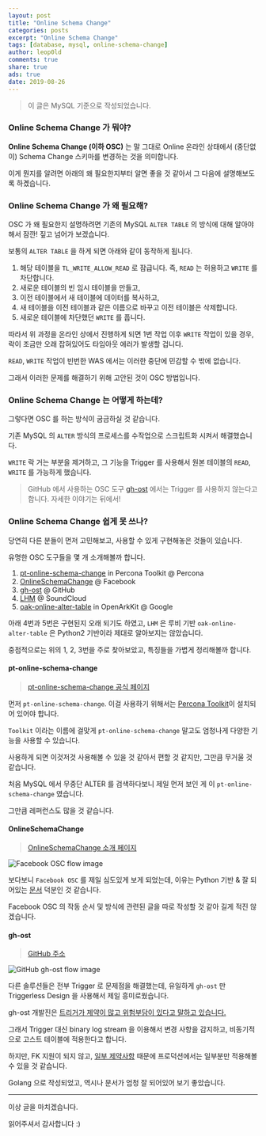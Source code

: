 ```yaml
---
layout: post
title: "Online Schema Change"
categories: posts
excerpt: "Online Schema Change"
tags: [database, mysql, online-schema-change]
author: leop0ld
comments: true
share: true
ads: true
date: 2019-08-26
---
```


> 이 글은 MySQL 기준으로 작성되었습니다.

### Online Schema Change 가 뭐야?

**Online Schema Change (이하 OSC)** 는 말 그대로 Online 온라인 상태에서 (중단없이) Schema Change 스키마를 변경하는 것을 의미합니다.

이게 뭔지를 알려면 아래의 왜 필요한지부터 알면 좋을 것 같아서 그 다음에 설명해보도록 하곘습니다.

### Online Schema Change 가 왜 필요해?

OSC 가 왜 필요한지 설명하려면 기존의 MySQL `ALTER TABLE` 의 방식에 대해 알아야해서 잠깐! 짚고 넘어가 보겠습니다.

보통의 `ALTER TABLE` 을 하게 되면 아래와 같이 동작하게 됩니다.

1. 해당 테이블을 `TL_WRITE_ALLOW_READ` 로 잠급니다. 즉, `READ` 는 허용하고 `WRITE` 를 차단합니다.
2. 새로운 테이블의 빈 임시 테이블을 만들고,
3. 이전 테이블에서 새 테이블에 데이터를 복사하고,
4. 새 테이블을 이전 테이블과 같은 이름으로 바꾸고 이전 테이블은 삭제합니다.
5. 새로운 테이블에 차단했던 `WRITE` 를 풉니다.

따라서 위 과정을 온라인 상에서 진행하게 되면 1번 작업 이후 `WRITE` 작업이 있을 경우, 락이 조금만 오래 잡혀있어도 타임아웃 에러가 발생할 겁니다.

`READ`, `WRITE` 작업이 빈번한 WAS 에서는 이러한 중단에 민감할 수 밖에 없습니다.

그래서 이러한 문제를 해결하기 위해 고안된 것이 OSC 방법입니다.

### Online Schema Change 는 어떻게 하는데?

그렇다면 OSC 를 하는 방식이 굼금하실 것 같습니다.

기존 MySQL 의 `ALTER` 방식의 프로세스를 수작업으로 스크립트화 시켜서 해결했습니다.

`WRITE` 락 거는 부분을 제거하고, 그 기능을 Trigger 를 사용해서 원본 테이블의 `READ`, `WRITE` 를 가능하게 했습니다.

> GitHub 에서 사용하는 OSC 도구 <a href="https://github.com/github/gh-ost" target="_blank">gh-ost</a> 에서는 Trigger 를 사용하지 않는다고 합니다.
> 자세한 이야기는 뒤에서!

### Online Schema Change 쉽게 못 쓰나?

당연히 다른 분들이 먼저 고민해보고, 사용할 수 있게 구현해놓은 것들이 있습니다.

유명한 OSC 도구들을 몇 개 소개해볼까 합니다.

1. <a href="#pt-online-schema-change">pt-online-schema-change</a> in Percona Toolkit @ Percona
2. <a href="#onlineschemachange">OnlineSchemaChange</a> @ Facebook
3. <a href="#gh-ost">gh-ost</a> @ GitHub
4. <a href="https://github.com/soundcloud/lhm" target="_blank">LHM</a> @ SoundCloud
5. <a href="https://github.com/shlomi-noach/openarkkit" target="_blank">oak-online-alter-table</a> in OpenArkKit @ Google

아래 4번과 5번은 구현된지 오래 되기도 하였고, `LHM` 은 루비 기반 `oak-online-alter-table` 은 Python2 기반이라 제대로 알아보지는 않았습니다.

중점적으로는 위의 1, 2, 3번을 주로 찾아보았고, 특징들을 가볍게 정리해볼까 합니다.


#### pt-online-schema-change

> <a href="https://www.percona.com/doc/percona-toolkit/LATEST/pt-online-schema-change.html" target="_blank">pt-online-schema-change 공식 페이지</a>

먼저 `pt-online-schema-change`. 이걸 사용하기 위해서는 <a href="https://www.percona.com/doc/percona-toolkit/LATEST/index.html" target="_blank">Percona Toolkit</a>이 설치되어 있어야 합니다.

`Toolkit` 이라는 이름에 걸맞게 `pt-online-schema-change` 말고도 엄청나게 다양한 기능을 사용할 수 있습니다.

사용하게 되면 이것저것 사용해볼 수 있을 것 같아서 편할 것 같지만, 그만큼 무거울 것 같습니다.

처음 MySQL 에서 무중단 ALTER 를 검색하다보니 제일 먼저 보인 게 이 `pt-online-schema-change` 였습니다.

그만큼 레퍼런스도 많을 것 같습니다.

#### OnlineSchemaChange

> <a href="https://engineering.fb.com/production-engineering/onlineschemachange-rebuilt-in-python/" target="_blank">OnlineSchemaChange 소개 페이지</a>

<img src="https://engineering.fb.com/wp-content/uploads/2017/05/GLhAFgHwlR-THYQBAAAAAAAAmTEibj0JAAAB.jpg" alt="Facebook OSC flow image">

보다보니 `Facebook OSC` 를 제일 심도있게 보게 되었는데, 이유는 Python 기반 & 잘 되어있는 <a href="https://github.com/facebookincubator/OnlineSchemaChange/wiki" target="_blank">문서</a> 덕분인 것 같습니다.

Facebook OSC 의 작동 순서 및 방식에 관련된 글을 따로 작성할 것 같아 길게 적진 않겠습니다.

#### gh-ost

> <a href="https://github.com/github/gh-ost" target="_blank">GitHub 주소</a>

<img src="https://github.com/github/gh-ost/raw/master/doc/images/gh-ost-general-flow.png" alt="GitHub gh-ost flow image"/>

다른 솔루션들은 전부 Trigger 로 문제점을 해결했는데, 유일하게 `gh-ost` 만 Triggerless Design 을 사용해서 제일 흥미로웠습니다.

gh-ost 개발진은 <a href="https://github.com/github/gh-ost/blob/master/doc/why-triggerless.md" target="_blank">트리거가 제약이 많고 위험부담이 있다고 말하고 있습니다.</a>

그래서 Trigger 대신 binary log stream 을 이용해서 변경 사항을 감지하고, 비동기적으로 고스트 테이블에 적용한다고 합니다.

하지만, FK 지원이 되지 않고, <a href="https://github.com/github/gh-ost/blob/master/doc/requirements-and-limitations.md#limitations" target="_blank">일부 제약사항</a> 때문에 프로덕션에서는 일부분만 적용해볼 수 있을 것 같습니다.

Golang 으로 작성되었고, 역시나 문서가 엄청 잘 되어있어 보기 좋았습니다.

---

이상 글을 마치겠습니다.

읽어주셔서 감사합니다 :)
